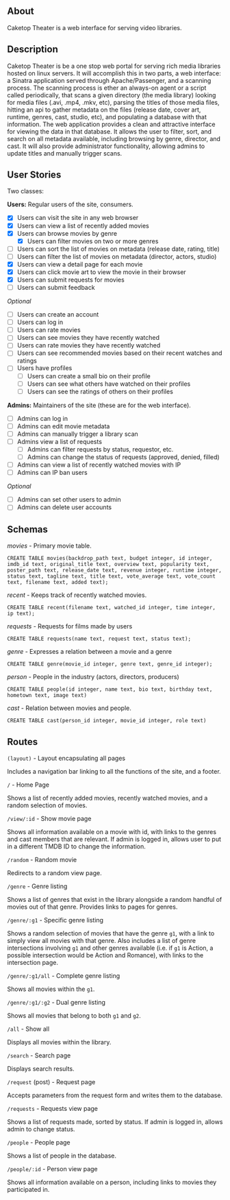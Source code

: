 About
-----

Caketop Theater is a web interface for serving video libraries.

Description
-----------

Caketop Theater is be a one stop web portal for serving rich media libraries hosted on linux servers. It will accomplish this in two parts, a web interface: a Sinatra application served through Apache/Passenger, and a scanning process. The scanning process is ether an always-on agent or a script called periodically, that scans a given directory (the media library) looking for media files (.avi, .mp4, .mkv, etc), parsing the titles of those media files, hitting an api to gather metadata on the files (release date, cover art, runtime, genres, cast, studio, etc), and populating a database with that information. The web application provides a clean and attractive interface for viewing the data in that database. It allows the user to filter, sort, and search on all metadata available, including browsing by genre, director, and cast. It will also provide administrator functionality, allowing admins to update titles and manually trigger scans.

User Stories
------------

Two classes:

**Users:** Regular users of the site, consumers.

* [X] Users can visit the site in any web browser
* [X] Users can view a list of recently added movies
* [X] Users can browse movies by genre
  * [X] Users can filter movies on two or more genres
* [ ] Users can sort the list of movies on metadata (release date, rating, title)
* [ ] Users can filter the list of movies on metadata (director, actors, studio)
* [X] Users can view a detail page for each movie
* [X] Users can click movie art to view the movie in their browser
* [X] Users can submit requests for movies
* [ ] Users can submit feedback

*Optional*

* [ ] Users can create an account
* [ ] Users can log in
* [ ] Users can rate movies
* [ ] Users can see movies they have recently watched
* [ ] Users can rate movies they have recently watched
* [ ] Users can see recommended movies based on their recent watches and ratings
* [ ] Users have profiles
  * [ ] Users can create a small bio on their profile
  * [ ] Users can see what others have watched on their profiles
  * [ ] Users can see the ratings of others on their profiles

**Admins:** Maintainers of the site (these are for the web interface).

* [ ] Admins can log in
* [ ] Admins can edit movie metadata
* [ ] Admins can manually trigger a library scan
* [ ] Admins view a list of requests
  * [ ] Admins can filter requests by status, requestor, etc.
  * [ ] Admins can change the status of requests (approved, denied, filled)
* [ ] Admins can view a list of recently watched movies with IP
* [ ] Admins can IP ban users

*Optional*

* [ ] Admins can set other users to admin
* [ ] Admins can delete user accounts

Schemas
-------

*movies* - Primary movie table.

    CREATE TABLE movies(backdrop_path text, budget integer, id integer, imdb_id text, original_title text, overview text, popularity text, poster_path text, release_date text, revenue integer, runtime integer, status text, tagline text, title text, vote_average text, vote_count text, filename text, added text);

*recent* - Keeps track of recently watched movies.

    CREATE TABLE recent(filename text, watched_id integer, time integer, ip text);

*requests* - Requests for films made by users

    CREATE TABLE requests(name text, request text, status text);

*genre* - Expresses a relation between a movie and a genre

    CREATE TABLE genre(movie_id integer, genre text, genre_id integer);

*person* - People in the industry (actors, directors, producers)

    CREATE TABLE people(id integer, name text, bio text, birthday text, hometown text, image text)

*cast* - Relation between movies and people.

    CREATE TABLE cast(person_id integer, movie_id integer, role text)

Routes
------

`(layout)` - Layout encapsulating all pages

Includes a navigation bar linking to all the functions of the site, and a footer.

`/` - Home Page

Shows a list of recently added movies, recently watched movies, and a random selection of movies.

`/view/:id` - Show movie page

Shows all information available on a movie with id, with links to the genres and cast members that are relevant. If admin is logged in, allows user to put in a different TMDB ID to change the information.

`/random` - Random movie

Redirects to a random view page.

`/genre` - Genre listing

Shows a list of genres that exist in the library alongside a random handful of movies out of that genre. Provides links to pages for genres.

`/genre/:g1` - Specific genre listing

Shows a random selection of movies that have the genre `g1`, with a link to simply view all movies with that genre. Also includes a list of genre intersections involving `g1` and other genres available (i.e. if `g1` is Action, a possible intersection would be Action and Romance), with links to the intersection page.

`/genre/:g1/all` - Complete genre listing

Shows all movies within the `g1`.

`/genre/:g1/:g2` - Dual genre listing

Shows all movies that belong to both `g1` and `g2`.

`/all` - Show all

Displays all movies within the library.

`/search` - Search page

Displays search results.

`/request` (post) - Request page

Accepts parameters from the request form and writes them to the database.

`/requests` - Requests view page

Shows a list of requests made, sorted by status. If admin is logged in, allows admin to change status.

`/people` - People page

Shows a list of people in the database.

`/people/:id` - Person view page

Shows all information available on a person, including links to movies they participated in.
